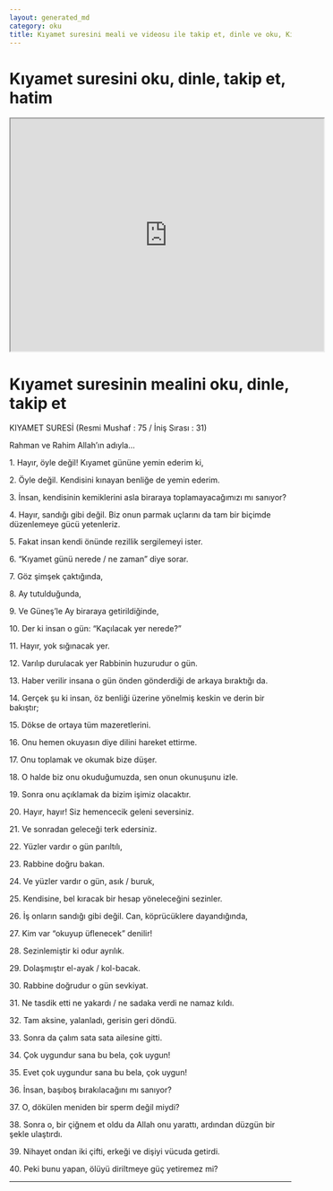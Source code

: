 ```yaml
---
layout: generated_md
category: oku
title: Kıyamet suresini meali ve videosu ile takip et, dinle ve oku, Kıyamet dinle, Kıyamet meali, hatim dinle, hatim yap.
---
```


<div class="container">
  <div class="row">
    <div class="col-lg-12">
      <h1>Kıyamet suresini oku, dinle, takip et, hatim</h1>
      <!--<div class="div-youtube-embed">-->
      <div class="">
        <iframe width="560" height="415" src="https://www.youtube.com/embed/">frameborder="0" allowfullscreen></iframe>
      </div>
    </div>
  </div>

  <div class="row">
    <div class="col-lg-12">
      <h1>Kıyamet suresinin mealini oku, dinle, takip et</h1>
      <div><p>KIYAMET SURESİ (Resmi Mushaf : 75 / İniş Sırası : 31)</p><p>Rahman ve Rahim Allah’ın adıyla…</p><p></p><p></p><p>1. Hayır, öyle değil! Kıyamet gününe yemin ederim ki,</p><p></p><p></p><p>2. Öyle değil. Kendisini kınayan benliğe de yemin ederim.</p><p></p><p></p><p>3. İnsan, kendisinin kemiklerini asla biraraya toplamayacağımızı mı sanıyor?</p><p></p><p></p><p>4. Hayır, sandığı gibi değil. Biz onun parmak uçlarını da tam bir biçimde düzenlemeye gücü yetenleriz.</p><p></p><p></p><p>5. Fakat insan kendi önünde rezillik sergilemeyi ister.</p><p></p><p></p><p>6. “Kıyamet günü nerede / ne zaman” diye sorar.</p><p></p><p></p><p>7. Göz şimşek çaktığında,</p><p></p><p></p><p>8. Ay tutulduğunda,</p><p></p><p></p><p>9. Ve Güneş’le Ay biraraya getirildiğinde,</p><p></p><p></p><p>10. Der ki insan o gün: “Kaçılacak yer nerede?”</p><p></p><p></p><p>11. Hayır, yok sığınacak yer.</p><p></p><p></p><p>12. Varılıp durulacak yer Rabbinin huzurudur o gün.</p><p></p><p></p><p>13. Haber verilir insana o gün önden gönderdiği de arkaya bıraktığı da.</p><p></p><p></p><p>14. Gerçek şu ki insan, öz benliği üzerine yönelmiş keskin ve derin bir bakıştır;</p><p></p><p></p><p>15. Dökse de ortaya tüm mazeretlerini.</p><p></p><p></p><p>16. Onu hemen okuyasın diye dilini hareket ettirme.</p><p></p><p></p><p>17. Onu toplamak ve okumak bize düşer.</p><p></p><p></p><p>18. O halde biz onu okuduğumuzda, sen onun okunuşunu izle.</p><p></p><p></p><p>19. Sonra onu açıklamak da bizim işimiz olacaktır.</p><p></p><p></p><p>20. Hayır, hayır! Siz hemencecik geleni seversiniz.</p><p></p><p></p><p>21. Ve sonradan geleceği terk edersiniz.</p><p></p><p></p><p>22. Yüzler vardır o gün parıltılı,</p><p></p><p></p><p>23. Rabbine doğru bakan.</p><p></p><p></p><p>24. Ve yüzler vardır o gün, asık / buruk,</p><p></p><p></p><p>25. Kendisine, bel kıracak bir hesap yöneleceğini sezinler.</p><p></p><p></p><p>26. İş onların sandığı gibi değil. Can, köprücüklere dayandığında,</p><p></p><p></p><p>27. Kim var “okuyup üflenecek” denilir!</p><p></p><p></p><p>28. Sezinlemiştir ki odur ayrılık.</p><p></p><p></p><p>29. Dolaşmıştır el-ayak / kol-bacak.</p><p></p><p></p><p>30. Rabbine doğrudur o gün sevkiyat.</p><p></p><p></p><p>31. Ne tasdik etti ne yakardı / ne sadaka verdi ne namaz kıldı.</p><p></p><p></p><p>32. Tam aksine, yalanladı, gerisin geri döndü.</p><p></p><p></p><p>33. Sonra da çalım sata sata ailesine gitti.</p><p></p><p></p><p>34. Çok uygundur sana bu bela, çok uygun!</p><p></p><p></p><p>35. Evet çok uygundur sana bu bela, çok uygun!</p><p></p><p></p><p>36. İnsan, başıboş bırakılacağını mı sanıyor?</p><p></p><p></p><p>37. O, dökülen meniden bir sperm değil miydi?</p><p></p><p></p><p>38. Sonra o, bir çiğnem et oldu da Allah onu yarattı, ardından düzgün bir şekle ulaştırdı.</p><p></p><p></p><p>39. Nihayet ondan iki çifti, erkeği ve dişiyi vücuda getirdi.</p><p></p><p></p><p>40. Peki bunu yapan, ölüyü diriltmeye güç yetiremez mi?</p><p></p><p></p><p></p><p></p></div>
    </div>
  </div>
</div>
<hr />